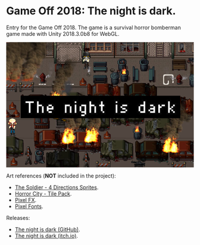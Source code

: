 # Game Off 2018: The night is dark.

Entry for the Game Off 2018. The game is a survival horror bomberman game made with Unity 2018.3.0b8 for WebGL.

<p align="center"><img align="center" src="the_night_is_dark.jpg"></p>

Art references (<strong>NOT</strong> included in the project):
* [The Soldier - 4 Directions Sprites](https://assetstore.unity.com/packages/2d/characters/the-soldier-4-directions-sprites-94136).
* [Horror City - Tile Pack](https://vexedenigma.itch.io/horror-city-tile-pack).
* [Pixel FX](https://assetstore.unity.com/packages/vfx/particles/fire-explosions/pixel-fx-41545).
* [Pixel Fonts](https://assetstore.unity.com/packages/2d/fonts/pixel-fonts-113588).

Releases:
* [The night is dark (GitHub)](https://adcimon.github.io/the-night-is-dark/).
* [The night is dark (itch.io)](https://adcimon.itch.io/the-night-is-dark).
